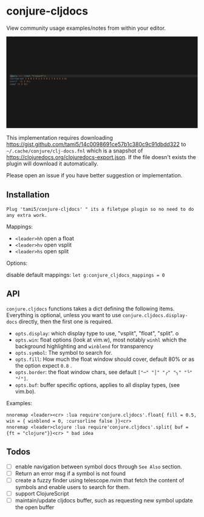 # conjure-cljdocs

View community usage examples/notes from within your editor.

![](./docs/preview.gif)


This implementation requires downloading https://gist.github.com/tami5/14c0098691ce57b1c380c9c91dbdd322 to `~/.cache/conjure/clj-docs.fnl` which is a snapshot of
https://clojuredocs.org/clojuredocs-export.json. If the file doesn't exists the plugin will download it automatically.

Please open an issue if you have better suggestion or implementation.

## Installation 

```vim
Plug 'tami5/conjure-cljdocs' " its a filetype plugin so no need to do any extra work.
```

Mappings: 

- `<leader>hh` open a float
- `<leader>hv` open vsplit
- `<leader>hs` open split

Options:

disable default mappings: `let g:conjure_cljdocs_mappings = 0`

## API

`conjure.cljdocs` functions takes a dict defining the following items. Everything is optional, unless you want to use `conjure.cljdocs.display-docs` directly, then the first one is required.

- `opts.display`: which display type to use, "vsplit", "float", "split". o
- `opts.win`: float options (look at vim.w), most notably `winhl` which the background highlighting and `winblend` for transparency 
- `opts.symbol`: The symbol to search for.
- `opts.fill`: How much the float window should cover, default 80% or as the option expect `0.8` .
- `opts.border`: the float window chars, see default `["─" "│" "╭" "╮" "╰" "╯"]`.
- `opts.buf`: buffer specific options, applies to all display types, (see vim.bo).

Examples:

```vim
nnoremap <leader><cr> :lua require'conjure.cljdocs'.float{ fill = 0.5, win = { winblend = 0, :cursorline false }}<cr>
nnoremap <leader>clojure :lua require'conjure.cljdocs'.split{ buf = {ft = "clojure"}}<cr> " bad idea
```

## Todos

- [ ] enable navigation between symbol docs through `See Also` section.
- [ ] Return an error msg if a symbol is not found
- [ ] create a fuzzy finder using telescope.nvim that fetch the content of symbols and enable users to search for them.
- [ ] support ClojureScript
- [ ] maintain/update cljdocs buffer, such as requesting new symbol update the open buffer
